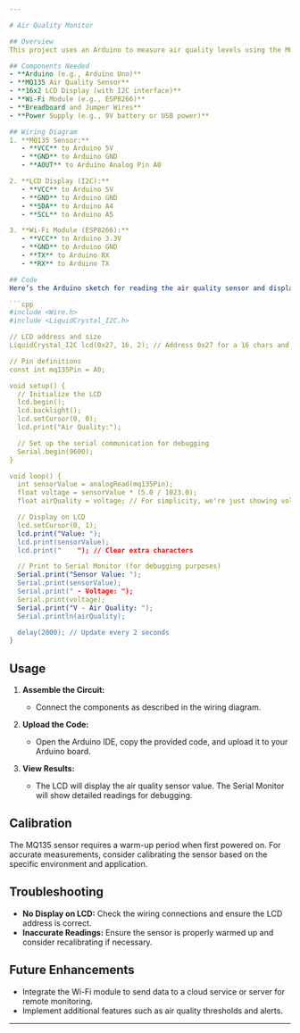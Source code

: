 ```yaml
---

# Air Quality Monitor

## Overview
This project uses an Arduino to measure air quality levels using the MQ135 sensor. The air quality data is displayed on an LCD screen. This simple setup helps monitor the air quality in your environment to ensure a healthy living space.

## Components Needed
- **Arduino (e.g., Arduino Uno)**
- **MQ135 Air Quality Sensor**
- **16x2 LCD Display (with I2C interface)**
- **Wi-Fi Module (e.g., ESP8266)**
- **Breadboard and Jumper Wires**
- **Power Supply (e.g., 9V battery or USB power)**

## Wiring Diagram
1. **MQ135 Sensor:**
   - **VCC** to Arduino 5V
   - **GND** to Arduino GND
   - **AOUT** to Arduino Analog Pin A0

2. **LCD Display (I2C):**
   - **VCC** to Arduino 5V
   - **GND** to Arduino GND
   - **SDA** to Arduino A4
   - **SCL** to Arduino A5

3. **Wi-Fi Module (ESP8266):**
   - **VCC** to Arduino 3.3V
   - **GND** to Arduino GND
   - **TX** to Arduino RX
   - **RX** to Arduino TX

## Code
Here’s the Arduino sketch for reading the air quality sensor and displaying the data on the LCD:

```cpp
#include <Wire.h>
#include <LiquidCrystal_I2C.h>

// LCD address and size
LiquidCrystal_I2C lcd(0x27, 16, 2); // Address 0x27 for a 16 chars and 2-line display

// Pin definitions
const int mq135Pin = A0;

void setup() {
  // Initialize the LCD
  lcd.begin();
  lcd.backlight();
  lcd.setCursor(0, 0);
  lcd.print("Air Quality:");

  // Set up the serial communication for debugging
  Serial.begin(9600);
}

void loop() {
  int sensorValue = analogRead(mq135Pin);
  float voltage = sensorValue * (5.0 / 1023.0);
  float airQuality = voltage; // For simplicity, we're just showing voltage

  // Display on LCD
  lcd.setCursor(0, 1);
  lcd.print("Value: ");
  lcd.print(sensorValue);
  lcd.print("    "); // Clear extra characters

  // Print to Serial Monitor (for debugging purposes)
  Serial.print("Sensor Value: ");
  Serial.print(sensorValue);
  Serial.print(" - Voltage: ");
  Serial.print(voltage);
  Serial.print("V - Air Quality: ");
  Serial.println(airQuality);

  delay(2000); // Update every 2 seconds
}
```

## Usage
1. **Assemble the Circuit:**
   - Connect the components as described in the wiring diagram.

2. **Upload the Code:**
   - Open the Arduino IDE, copy the provided code, and upload it to your Arduino board.

3. **View Results:**
   - The LCD will display the air quality sensor value. The Serial Monitor will show detailed readings for debugging.

## Calibration
The MQ135 sensor requires a warm-up period when first powered on. For accurate measurements, consider calibrating the sensor based on the specific environment and application.

## Troubleshooting
- **No Display on LCD:** Check the wiring connections and ensure the LCD address is correct.
- **Inaccurate Readings:** Ensure the sensor is properly warmed up and consider recalibrating if necessary.

## Future Enhancements
- Integrate the Wi-Fi module to send data to a cloud service or server for remote monitoring.
- Implement additional features such as air quality thresholds and alerts.


---
```

